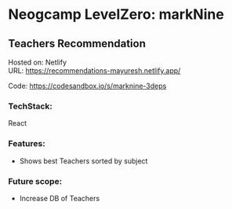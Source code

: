# Neogcamp LevelZero: markNine

## Teachers Recommendation

Hosted on: Netlify \
URL: https://recommendations-mayuresh.netlify.app/

Code: https://codesandbox.io/s/marknine-3deps

### TechStack:
React

### Features:
- Shows best Teachers sorted by subject

### Future scope:
- Increase DB of Teachers
